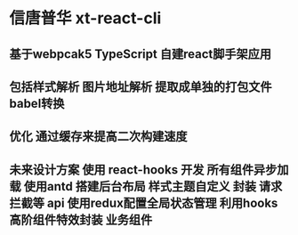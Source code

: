 # 信唐普华 xt-react-cli

## 基于webpcak5  TypeScript 自建react脚手架应用 

## 包括样式解析 图片地址解析  提取成单独的打包文件 babel转换
 
## 优化 通过缓存来提高二次构建速度

## 未来设计方案 使用 react-hooks 开发 所有组件异步加载 使用antd 搭建后台布局 样式主题自定义  封装 请求 拦截等 api 使用redux配置全局状态管理 利用hooks 高阶组件特效封装 业务组件 
